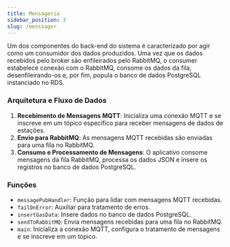```yaml
---
title: Mensageria
sidebar_position: 3
slug: /menssager
---
```


Um dos componentes do back-end do sistema é caracterizado por agir como um consumidor dos dados produzidos. Uma vez que os dados recebidos pelo broker são enfileirados pelo RabbitMQ, o consumer estabelece conexão com o RabbitMQ, consome os dados da fila, desenfileirando-os e, por fim, popula o banco de dados PostgreSQL instanciado no RDS.

### Arquitetura e Fluxo de Dados

1. **Recebimento de Mensagens MQTT**: Inicializa uma conexão MQTT e se inscreve em um tópico específico para receber mensagens de dados de estações.
2. **Envio para RabbitMQ**: As mensagens MQTT recebidas são enviadas para uma fila no RabbitMQ.
3. **Consumo e Processamento de Mensagens**: O aplicativo consome mensagens da fila RabbitMQ, processa os dados JSON e insere os registros no banco de dados PostgreSQL.


### Funções

- `messagePubHandler`: Função para lidar com mensagens MQTT recebidas.
- `failOnError`: Auxiliar para tratamento de erros.
- `insertGasData`: Insere dados no banco de dados PostgreSQL.
- `sendToRabbitMQ`: Envia mensagens recebidas para uma fila no RabbitMQ.
- `main`: Inicializa a conexão MQTT, configura o tratamento de mensagens e se inscreve em um tópico.
